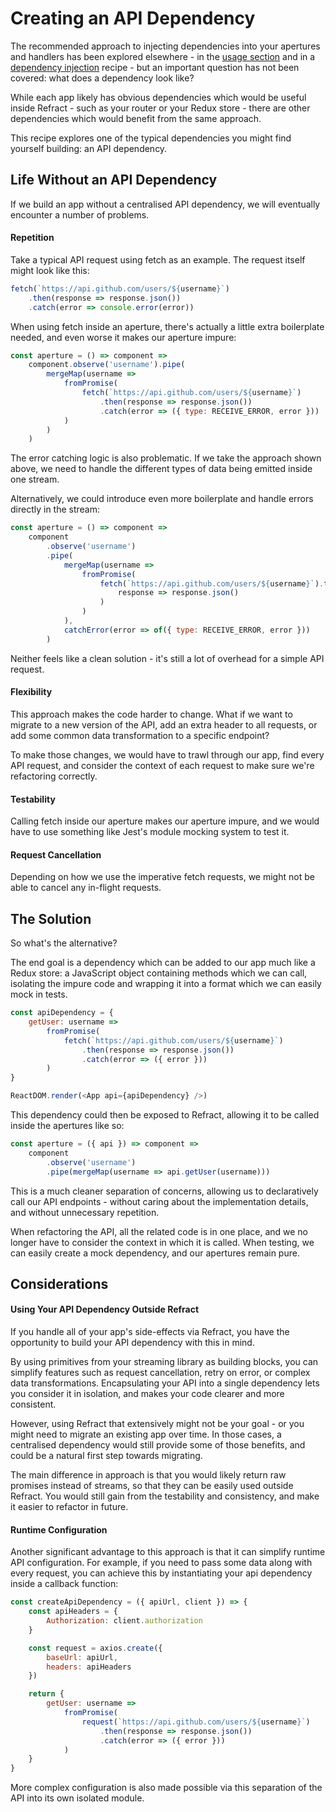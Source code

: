 # Creating an API Dependency

The recommended approach to injecting dependencies into your apertures and handlers has been explored elsewhere - in the [usage section](../usage/injecting-dependencies.md) and in a [dependency injection](./dependency-injection.md) recipe - but an important question has not been covered: what does a dependency look like?

While each app likely has obvious dependencies which would be useful inside Refract - such as your router or your Redux store - there are other dependencies which would benefit from the same approach.

This recipe explores one of the typical dependencies you might find yourself building: an API dependency.

## Life Without an API Dependency

If we build an app without a centralised API dependency, we will eventually encounter a number of problems.

#### Repetition

Take a typical API request using fetch as an example. The request itself might look like this:

```js
fetch(`https://api.github.com/users/${username}`)
    .then(response => response.json())
    .catch(error => console.error(error))
```

When using fetch inside an aperture, there's actually a little extra boilerplate needed, and even worse it makes our aperture impure:

```js
const aperture = () => component =>
    component.observe('username').pipe(
        mergeMap(username =>
            fromPromise(
                fetch(`https://api.github.com/users/${username}`)
                    .then(response => response.json())
                    .catch(error => ({ type: RECEIVE_ERROR, error }))
            )
        )
    )
```

The error catching logic is also problematic. If we take the approach shown above, we need to handle the different types of data being emitted inside one stream.

Alternatively, we could introduce even more boilerplate and handle errors directly in the stream:

```js
const aperture = () => component =>
    component
        .observe('username')
        .pipe(
            mergeMap(username =>
                fromPromise(
                    fetch(`https://api.github.com/users/${username}`).then(
                        response => response.json()
                    )
                )
            ),
            catchError(error => of({ type: RECEIVE_ERROR, error }))
        )
```

Neither feels like a clean solution - it's still a lot of overhead for a simple API request.

#### Flexibility

This approach makes the code harder to change. What if we want to migrate to a new version of the API, add an extra header to all requests, or add some common data transformation to a specific endpoint?

To make those changes, we would have to trawl through our app, find every API request, and consider the context of each request to make sure we're refactoring correctly.

#### Testability

Calling fetch inside our aperture makes our aperture impure, and we would have to use something like Jest's module mocking system to test it.

#### Request Cancellation

Depending on how we use the imperative fetch requests, we might not be able to cancel any in-flight requests.

## The Solution

So what's the alternative?

The end goal is a dependency which can be added to our app much like a Redux store: a JavaScript object containing methods which we can call, isolating the impure code and wrapping it into a format which we can easily mock in tests.

```js
const apiDependency = {
    getUser: username =>
        fromPromise(
            fetch(`https://api.github.com/users/${username}`)
                .then(response => response.json())
                .catch(error => ({ error }))
        )
}

ReactDOM.render(<App api={apiDependency} />)
```

This dependency could then be exposed to Refract, allowing it to be called inside the apertures like so:

```js
const aperture = ({ api }) => component =>
    component
        .observe('username')
        .pipe(mergeMap(username => api.getUser(username)))
```

This is a much cleaner separation of concerns, allowing us to declaratively call our API endpoints - without caring about the implementation details, and without unnecessary repetition.

When refactoring the API, all the related code is in one place, and we no longer have to consider the context in which it is called. When testing, we can easily create a mock dependency, and our apertures remain pure.

## Considerations

#### Using Your API Dependency Outside Refract

If you handle all of your app's side-effects via Refract, you have the opportunity to build your API dependency with this in mind.

By using primitives from your streaming library as building blocks, you can simplify features such as request cancellation, retry on error, or complex data transformations. Encapsulating your API into a single dependency lets you consider it in isolation, and makes your code clearer and more consistent.

However, using Refract that extensively might not be your goal - or you might need to migrate an existing app over time. In those cases, a centralised dependency would still provide some of those benefits, and could be a natural first step towards migrating.

The main difference in approach is that you would likely return raw promises instead of streams, so that they can be easily used outside Refract. You would still gain from the testability and consistency, and make it easier to refactor in future.

#### Runtime Configuration

Another significant advantage to this approach is that it can simplify runtime API configuration. For example, if you need to pass some data along with every request, you can achieve this by instantiating your api dependency inside a callback function:

```js
const createApiDependency = ({ apiUrl, client }) => {
    const apiHeaders = {
        Authorization: client.authorization
    }

    const request = axios.create({
        baseUrl: apiUrl,
        headers: apiHeaders
    })

    return {
        getUser: username =>
            fromPromise(
                request(`https://api.github.com/users/${username}`)
                    .then(response => response.json())
                    .catch(error => ({ error }))
            )
    }
}
```

More complex configuration is also made possible via this separation of the API into its own isolated module.

